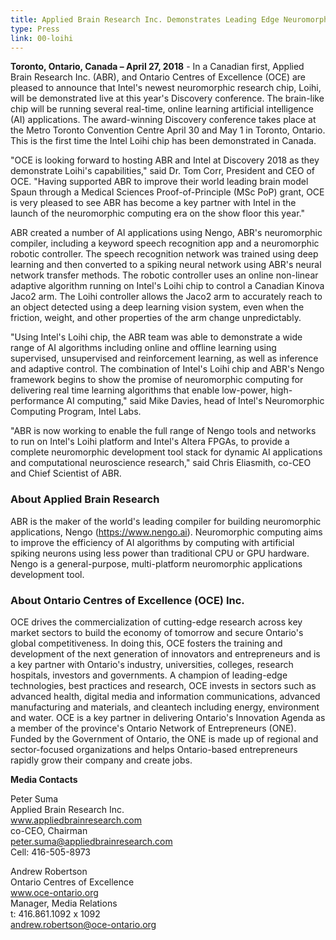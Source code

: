 ```yaml
---
title: Applied Brain Research Inc. Demonstrates Leading Edge Neuromorphic AI Stack at Ontario Centres of Excellence Discovery 2018
type: Press
link: 00-loihi
---
```


**Toronto, Ontario, Canada – April 27, 2018** -
In a Canadian first, Applied
Brain Research Inc. (ABR), and Ontario Centres of Excellence (OCE) are
pleased to announce that Intel's newest neuromorphic research chip,
Loihi, will be demonstrated live at this year's Discovery conference. The
brain-like chip will be running several real-time, online learning artificial
intelligence (AI) applications. The award-winning Discovery conference
takes place at the Metro Toronto Convention Centre April 30 and May 1
in Toronto, Ontario. This is the first time the Intel Loihi chip has been
demonstrated in Canada.

"OCE is looking forward to hosting ABR and Intel at Discovery 2018 as
they demonstrate Loihi's capabilities," said Dr. Tom Corr, President and
CEO of OCE. "Having supported ABR to improve their world leading brain
model Spaun through a Medical Sciences Proof-of-Principle (MSc PoP)
grant, OCE is very pleased to see ABR has become a key partner with Intel
in the launch of the neuromorphic computing era on the show floor this
year."

ABR created a number of AI applications using Nengo, ABR's
neuromorphic compiler, including a keyword speech recognition app and
a neuromorphic robotic controller.  The speech recognition network was
trained using deep learning and then converted to a spiking neural
network using ABR's neural network transfer methods.  The robotic
controller uses an online non-linear adaptive algorithm running on Intel's
Loihi chip to control a Canadian Kinova Jaco2 arm.  The Loihi controller
allows the Jaco2 arm to accurately reach to an object detected using a
deep learning vision system, even when the friction, weight, and other
properties of the arm change unpredictably.

"Using Intel's Loihi chip, the ABR team was able to demonstrate a wide
range of AI algorithms including online and offline learning using
supervised, unsupervised and reinforcement learning, as well as
inference and adaptive control. The combination of Intel's Loihi chip and
ABR's Nengo framework begins to show the promise of neuromorphic
computing for delivering real time learning algorithms that enable
low-power, high-performance AI computing," said Mike Davies, head of
Intel's Neuromorphic Computing Program, Intel Labs.

"ABR is now working to enable the full range of Nengo tools and networks
to run on Intel's Loihi platform and Intel's Altera FPGAs, to provide a
complete neuromorphic development tool stack for dynamic AI
applications and computational neuroscience research," said Chris
Eliasmith, co-CEO and Chief Scientist of ABR.

### About Applied Brain Research
ABR is the maker of the world's leading compiler for building
neuromorphic applications, Nengo (https://www.nengo.ai).
Neuromorphic computing aims to improve the efficiency of AI algorithms
by computing with artificial spiking neurons using less power than
traditional CPU or GPU hardware. Nengo is a general-purpose, multi-platform
neuromorphic applications development tool.

### About Ontario Centres of Excellence (OCE) Inc.
OCE drives the commercialization of cutting-edge research across key
market sectors to build the economy of tomorrow and secure Ontario's
global competitiveness. In doing this, OCE fosters the training and
development of the next generation of innovators and entrepreneurs and
is a key partner with Ontario's industry, universities, colleges, research
hospitals, investors and governments. A champion of leading-edge
technologies, best practices and research, OCE invests in sectors such as
advanced health, digital media and information communications,
advanced manufacturing and materials, and cleantech including energy,
environment and water. OCE is a key partner in delivering Ontario's
Innovation Agenda as a member of the province's Ontario Network of
Entrepreneurs (ONE). Funded by the Government of Ontario, the ONE is
made up of regional and sector-focused organizations and helps Ontario-based
entrepreneurs rapidly grow their company and create jobs.

**Media Contacts**

Peter Suma<br>
Applied Brain Research Inc.<br>
www.appliedbrainresearch.com<br>
co-CEO, Chairman<br>
peter.suma@appliedbrainresearch.com<br>
Cell: 416-505-8973

Andrew Robertson<br>
Ontario Centres of Excellence<br>
www.oce-ontario.org<br>
Manager, Media Relations<br>
t: 416.861.1092 x 1092<br>
andrew.robertson@oce-ontario.org


